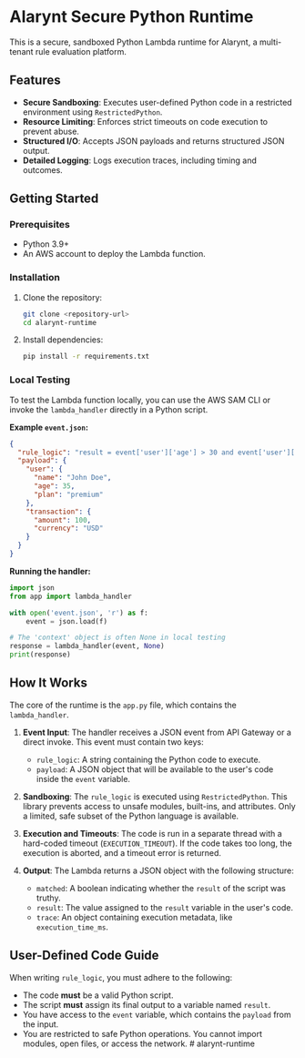 # Alarynt Secure Python Runtime

This is a secure, sandboxed Python Lambda runtime for Alarynt, a multi-tenant rule evaluation platform.

## Features

- **Secure Sandboxing**: Executes user-defined Python code in a restricted environment using `RestrictedPython`.
- **Resource Limiting**: Enforces strict timeouts on code execution to prevent abuse.
- **Structured I/O**: Accepts JSON payloads and returns structured JSON output.
- **Detailed Logging**: Logs execution traces, including timing and outcomes.

## Getting Started

### Prerequisites

- Python 3.9+
- An AWS account to deploy the Lambda function.

### Installation

1.  Clone the repository:
    ```bash
    git clone <repository-url>
    cd alarynt-runtime
    ```

2.  Install dependencies:
    ```bash
    pip install -r requirements.txt
    ```

### Local Testing

To test the Lambda function locally, you can use the AWS SAM CLI or invoke the `lambda_handler` directly in a Python script.

**Example `event.json`:**

```json
{
  "rule_logic": "result = event['user']['age'] > 30 and event['user']['plan'] == 'premium'",
  "payload": {
    "user": {
      "name": "John Doe",
      "age": 35,
      "plan": "premium"
    },
    "transaction": {
      "amount": 100,
      "currency": "USD"
    }
  }
}
```

**Running the handler:**

```python
import json
from app import lambda_handler

with open('event.json', 'r') as f:
    event = json.load(f)

# The 'context' object is often None in local testing
response = lambda_handler(event, None)
print(response)
```

## How It Works

The core of the runtime is the `app.py` file, which contains the `lambda_handler`.

1.  **Event Input**: The handler receives a JSON event from API Gateway or a direct invoke. This event must contain two keys:
    - `rule_logic`: A string containing the Python code to execute.
    - `payload`: A JSON object that will be available to the user's code inside the `event` variable.

2.  **Sandboxing**: The `rule_logic` is executed using `RestrictedPython`. This library prevents access to unsafe modules, built-ins, and attributes. Only a limited, safe subset of the Python language is available.

3.  **Execution and Timeouts**: The code is run in a separate thread with a hard-coded timeout (`EXECUTION_TIMEOUT`). If the code takes too long, the execution is aborted, and a timeout error is returned.

4.  **Output**: The Lambda returns a JSON object with the following structure:
    - `matched`: A boolean indicating whether the `result` of the script was truthy.
    - `result`: The value assigned to the `result` variable in the user's code.
    - `trace`: An object containing execution metadata, like `execution_time_ms`.

## User-Defined Code Guide

When writing `rule_logic`, you must adhere to the following:

-   The code **must** be a valid Python script.
-   The script **must** assign its final output to a variable named `result`.
-   You have access to the `event` variable, which contains the `payload` from the input.
-   You are restricted to safe Python operations. You cannot import modules, open files, or access the network. #   a l a r y n t - r u n t i m e  
 